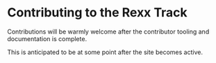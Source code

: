 # Contributing to the Rexx Track

Contributions will be warmly welcome after the contributor tooling and documentation is complete.

This is anticipated to be at some point after the site becomes active.
